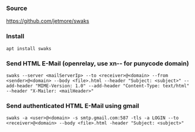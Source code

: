 ### Source
https://github.com/jetmore/swaks

### Install
```
apt install swaks
```

### Send HTML E-Mail (openrelay, use xn-- for punycode domain)
```
swaks --server <mailServerIp> --to <receiver>@<domain> --from <sender>@<domain> --body <file>.html --header "Subject: <subject>" --add-header "MIME-Version: 1.0" --add-header "Content-Type: text/html" --header "X-Mailer: <mailHeader>"
```

### Send authenticated HTML E-Mail using gmail
```
swaks -a <user>@<domain> -s smtp.gmail.com:587 -tls -a LOGIN --to <receiver>@<domain> --body <file>.html -header "Subject: <subject>"
```

